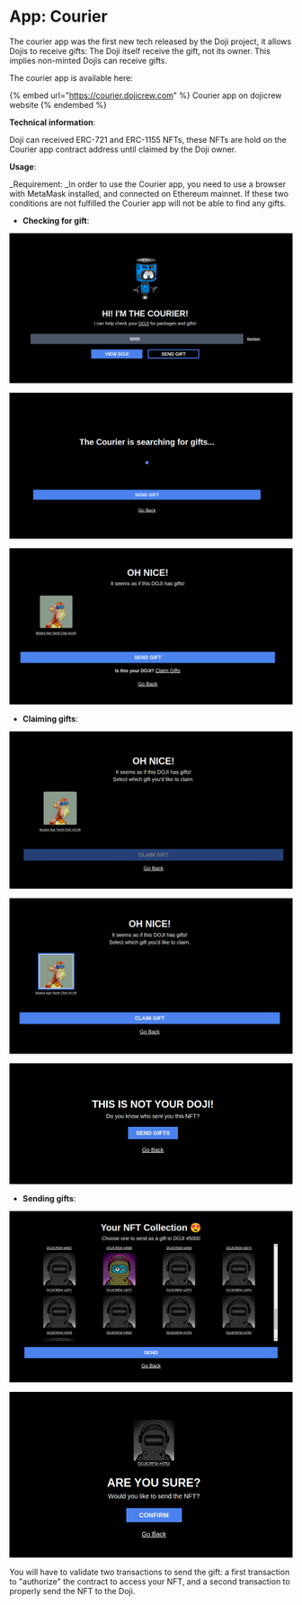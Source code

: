 # App: Courier

The courier app was the first new tech released by the Doji project, it allows Dojis to receive gifts: The Doji itself receive the gift, not its owner. This implies non-minted Dojis can receive gifts. 

The courier app is available here:

{% embed url="https://courier.dojicrew.com" %}
Courier app on dojicrew website
{% endembed %}

**Technical information**:

Doji can received ERC-721 and ERC-1155 NFTs, these NFTs are hold on the Courier app contract address until claimed by the Doji owner.

**Usage**:

_Requirement: _In order to use the Courier app, you need to use a browser with MetaMask installed, and connected on Ethereum mainnet. If these two conditions are not fulfilled the Courier app will not be able to find any gifts.

* **Checking for gift**:

![Enter the Doji ID number in the field (5000 in this example)](<../.gitbook/assets/image (2).png>)

![After clicking on "View Doji", the Courier app will look for gifts](<../.gitbook/assets/image (4).png>)

![In case your Doji has gifts, they will appears on the page](<../.gitbook/assets/image (7).png>)

* **Claiming gifts**:

![After clicking on "Claim Gifts", the Courier app will lead you to a Gift selection page, on which you will need to select/click the gift(s) you want to claim.](<../.gitbook/assets/image (1).png>)

![After selecting the gift, click on "Claim Gift", validate the transaction and you will receive your gift](<../.gitbook/assets/image (6).png>)

![You can't claim gift from Doji you don't own however ](<../.gitbook/assets/image (5).png>)

* **Sending gifts**:

![After clicking on "Send Gift", the Courier app will show your NFT collection, from which you can select the gift you want to send](../.gitbook/assets/image.png)

![Select a NFT, click and "Send", and then "Confirm" on the following page](<../.gitbook/assets/image (3).png>)

You will have to validate two transactions to send the gift: a first transaction to "authorize" the contract to access your NFT, and a second transaction to properly send the NFT to the Doji.
